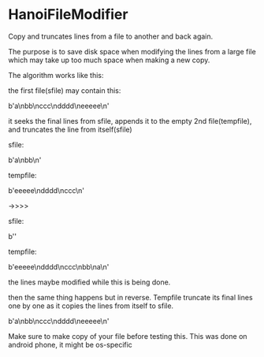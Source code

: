 # HanoiFileModifier
Copy and truncates lines from a file to another and back again.

The purpose is to save disk space when modifying the lines from a large file which may take up too much space when making a new copy.

The algorithm works like this:

the first file(sfile) may contain this:

b'a\nbb\nccc\ndddd\neeeee\n'

it seeks the final lines from sfile, appends it to the empty 2nd file(tempfile), and truncates the line from itself(sfile)

sfile:

b'a\nbb\n'

tempfile:

b'eeeee\ndddd\nccc\n'

->>>>

sfile:

b''

tempfile:

b'eeeee\ndddd\nccc\nbb\na\n'

the lines maybe modified while this is being done.

then the same thing happens but in reverse. Tempfile truncate its final lines one by one as it copies the lines from itself to sfile.

b'a\nbb\nccc\ndddd\neeeee\n'

Make sure to make copy of your file before testing this. This was done on android phone, it might be os-specific


